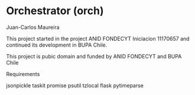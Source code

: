 # Orchestrator (orch)
Juan-Carlos Maureira

This project started in the project ANID FONDECYT Iniciacion 11170657 and continued
its development in BUPA Chile.  

This project is pubic domain and funded by ANID FONDECYT and BUPA Chile

Requirements

jsonpickle
taskit
promise
psutil
tzlocal
flask 
pytimeparse

